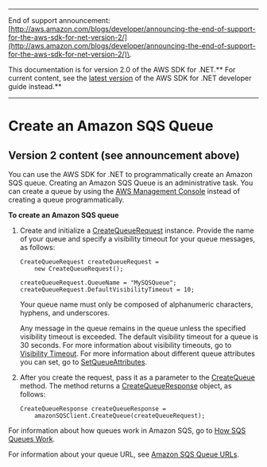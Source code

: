 --------

End of support announcement: [http://aws.amazon.com/blogs/developer/announcing-the-end-of-support-for-the-aws-sdk-for-net-version-2/](http://aws.amazon.com/blogs/developer/announcing-the-end-of-support-for-the-aws-sdk-for-net-version-2/)\.

This documentation is for version 2\.0 of the AWS SDK for \.NET\.** For current content, see the [latest version](https://docs.aws.amazon.com/sdk-for-net/latest/developer-guide/) of the AWS SDK for \.NET developer guide instead\.**

--------

# Create an Amazon SQS Queue<a name="CreateQueue"></a>

## Version 2 content \(see announcement above\)<a name="w3aac13c25b7b9b3b1"></a>

You can use the AWS SDK for \.NET to programmatically create an Amazon SQS queue\. Creating an Amazon SQS Queue is an administrative task\. You can create a queue by using the [AWS Management Console](https://console.aws.amazon.com/sqs/home) instead of creating a queue programmatically\.

 **To create an Amazon SQS queue** 

1. Create and initialize a [CreateQueueRequest](https://docs.aws.amazon.com/sdkfornet/latest/apidocs/TSQSCreateQueueRequestNET45.html) instance\. Provide the name of your queue and specify a visibility timeout for your queue messages, as follows:

   ```
   CreateQueueRequest createQueueRequest =
       new CreateQueueRequest();
   
   createQueueRequest.QueueName = "MySQSQueue";
   createQueueRequest.DefaultVisibilityTimeout = 10;
   ```

   Your queue name must only be composed of alphanumeric characters, hyphens, and underscores\.

   Any message in the queue remains in the queue unless the specified visibility timeout is exceeded\. The default visibility timeout for a queue is 30 seconds\. For more information about visibility timeouts, go to [Visibility Timeout](https://docs.aws.amazon.com/AWSSimpleQueueService/latest/SQSDeveloperGuide/AboutVT.html)\. For more information about different queue attributes you can set, go to [SetQueueAttributes](https://docs.aws.amazon.com/AWSSimpleQueueService/latest/APIReference/API_SetQueueAttributes.html)\.

1. After you create the request, pass it as a parameter to the [CreateQueue](https://docs.aws.amazon.com/sdkfornet/latest/apidocs/MSQSSQSCreateQueueCreateQueueRequestNET45.html) method\. The method returns a [CreateQueueResponse](https://docs.aws.amazon.com/sdkfornet/latest/apidocs/TSQSCreateQueueResponseNET45.html) object, as follows:

   ```
   CreateQueueResponse createQueueResponse =
       amazonSQSClient.CreateQueue(createQueueRequest);
   ```

For information about how queues work in Amazon SQS, go to [How SQS Queues Work](https://docs.aws.amazon.com/AWSSimpleQueueService/latest/SQSDeveloperGuide/SQSConcepts.html)\.

For information about your queue URL, see [Amazon SQS Queue URLs](QueueURL.md#sqs-queue-url)\.